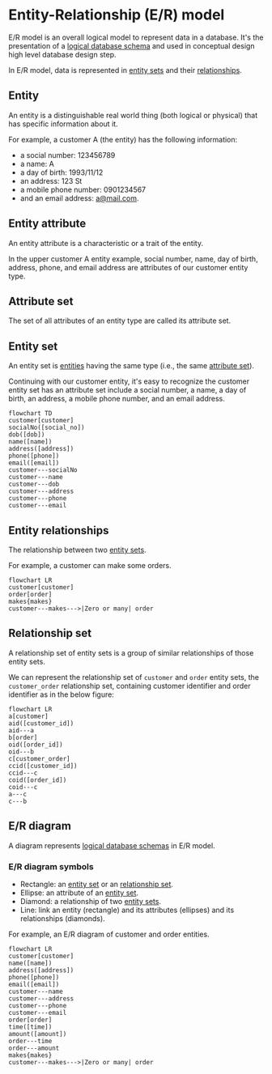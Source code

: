# Entity-Relationship (E/R) model

E/R model is an overall logical model to represent data in a database. It's the presentation of
a [logical database schema](../README.md#database-schemas) and used in conceptual design high level database design step.

In E/R model, data is represented in [entity sets](#entity-set) and their [relationships](#entity-relationships).

## Entity

An entity is a distinguishable real world thing (both logical or physical) that has specific information about it.

For example, a customer A (the entity) has the following information:

- a social number: 123456789
- a name: A
- a day of birth: 1993/11/12
- an address: 123 St
- a mobile phone number: 0901234567
- and an email address: a@mail.com.

## Entity attribute

An entity attribute is a characteristic or a trait of the entity.

In the upper customer A entity example, social number, name, day of birth, address, phone, and email address are
attributes of our customer entity type.

## Attribute set

The set of all attributes of an entity type are called its attribute set.

## Entity set

An entity set is [entities](#Entity) having the same type (i.e., the same [attribute set](#attribute-set)).

Continuing with our customer entity, it's easy to recognize the customer entity set has an attribute set include a social number, a name, a day of birth, an address, a mobile phone number, and an email address.


```mermaid
flowchart TD
customer[customer]
socialNo([social_no])
dob([dob])
name([name])
address([address])
phone([phone])
email([email])
customer---socialNo
customer---name
customer---dob
customer---address
customer---phone
customer---email
```

## Entity relationships

The relationship between two [entity sets](#entity-set).

For example, a customer can make some orders.

```mermaid
flowchart LR
customer[customer]
order[order]
makes{makes}
customer---makes--->|Zero or many| order
```

## Relationship set

A relationship set of entity sets is a group of similar relationships of those entity sets.

We can represent the relationship set of `customer` and `order` entity sets, the `customer_order` relationship set, containing customer identifier and order identifier as in the below figure:

```mermaid
flowchart LR
a[customer]
aid([customer_id])
aid---a
b[order]
oid([order_id])
oid---b
c[customer_order]
ccid([customer_id])
ccid---c
coid([order_id])
coid---c
a---c
c---b
```

## E/R diagram

A diagram represents [logical database schemas](../README.md#database-schemas) in E/R model.

### E/R diagram symbols

- Rectangle: an [entity set](#entity-set) or an [relationship set](#relationship-set).
- Ellipse: an attribute of an [entity set](#entity-set).
- Diamond: a relationship of two [entity sets](#entity-set).
- Line: link an entity (rectangle) and its attributes (ellipses) and its relationships (diamonds).

For example, an E/R diagram of customer and order entities.

```mermaid
flowchart LR
customer[customer]
name([name])
address([address])
phone([phone])
email([email])
customer---name
customer---address
customer---phone
customer---email
order[order]
time([time])
amount([amount])
order---time
order---amount
makes{makes}
customer---makes--->|Zero or many| order
```